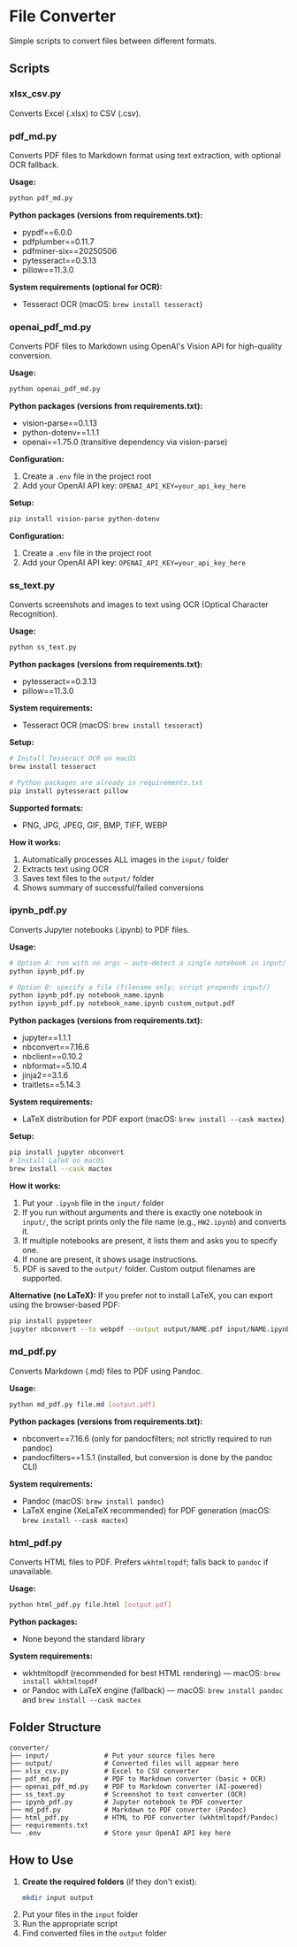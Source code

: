 # File Converter

Simple scripts to convert files between different formats.

## Scripts

### xlsx_csv.py
Converts Excel (.xlsx) to CSV (.csv).

### pdf_md.py
Converts PDF files to Markdown format using text extraction, with optional OCR fallback.

**Usage:**
```bash
python pdf_md.py
```

**Python packages (versions from requirements.txt):**
- pypdf==6.0.0
- pdfplumber==0.11.7
- pdfminer-six==20250506
- pytesseract==0.3.13
- pillow==11.3.0

**System requirements (optional for OCR):**
- Tesseract OCR (macOS: `brew install tesseract`)

### openai_pdf_md.py
Converts PDF files to Markdown using OpenAI's Vision API for high-quality conversion.

**Usage:**
```bash
python openai_pdf_md.py
```

**Python packages (versions from requirements.txt):**
- vision-parse==0.1.13
- python-dotenv==1.1.1
- openai==1.75.0 (transitive dependency via vision-parse)

**Configuration:**
1. Create a `.env` file in the project root
2. Add your OpenAI API key: `OPENAI_API_KEY=your_api_key_here`

**Setup:**
```bash
pip install vision-parse python-dotenv
```

**Configuration:**
1. Create a `.env` file in the project root
2. Add your OpenAI API key: `OPENAI_API_KEY=your_api_key_here`

### ss_text.py
Converts screenshots and images to text using OCR (Optical Character Recognition).

**Usage:**
```bash
python ss_text.py
```

**Python packages (versions from requirements.txt):**
- pytesseract==0.3.13
- pillow==11.3.0

**System requirements:**
- Tesseract OCR (macOS: `brew install tesseract`)

**Setup:**
```bash
# Install Tesseract OCR on macOS
brew install tesseract

# Python packages are already in requirements.txt
pip install pytesseract pillow
```

**Supported formats:**
- PNG, JPG, JPEG, GIF, BMP, TIFF, WEBP

**How it works:**
1. Automatically processes ALL images in the `input/` folder
2. Extracts text using OCR
3. Saves text files to the `output/` folder
4. Shows summary of successful/failed conversions

### ipynb_pdf.py
Converts Jupyter notebooks (.ipynb) to PDF files.

**Usage:**
```bash
# Option A: run with no args – auto-detect a single notebook in input/
python ipynb_pdf.py

# Option B: specify a file (filename only; script prepends input/)
python ipynb_pdf.py notebook_name.ipynb
python ipynb_pdf.py notebook_name.ipynb custom_output.pdf
```

**Python packages (versions from requirements.txt):**
- jupyter==1.1.1
- nbconvert==7.16.6
- nbclient==0.10.2
- nbformat==5.10.4
- jinja2==3.1.6
- traitlets==5.14.3

**System requirements:**
- LaTeX distribution for PDF export (macOS: `brew install --cask mactex`)

**Setup:**
```bash
pip install jupyter nbconvert
# Install LaTeX on macOS
brew install --cask mactex
```

**How it works:**
1. Put your `.ipynb` file in the `input/` folder
2. If you run without arguments and there is exactly one notebook in `input/`,
   the script prints only the file name (e.g., `HW2.ipynb`) and converts it.
3. If multiple notebooks are present, it lists them and asks you to specify one.
4. If none are present, it shows usage instructions.
5. PDF is saved to the `output/` folder. Custom output filenames are supported.

**Alternative (no LaTeX):**
If you prefer not to install LaTeX, you can export using the browser-based PDF:
```bash
pip install pyppeteer
jupyter nbconvert --to webpdf --output output/NAME.pdf input/NAME.ipynb
```

### md_pdf.py
Converts Markdown (.md) files to PDF using Pandoc.

**Usage:**
```bash
python md_pdf.py file.md [output.pdf]
```

**Python packages (versions from requirements.txt):**
- nbconvert==7.16.6 (only for pandocfilters; not strictly required to run pandoc)
- pandocfilters==1.5.1 (installed, but conversion is done by the pandoc CLI)

**System requirements:**
- Pandoc (macOS: `brew install pandoc`)
- LaTeX engine (XeLaTeX recommended) for PDF generation (macOS: `brew install --cask mactex`)

### html_pdf.py
Converts HTML files to PDF. Prefers `wkhtmltopdf`; falls back to `pandoc` if unavailable.

**Usage:**
```bash
python html_pdf.py file.html [output.pdf]
```

**Python packages:**
- None beyond the standard library

**System requirements:**
- wkhtmltopdf (recommended for best HTML rendering) — macOS: `brew install wkhtmltopdf`
- or Pandoc with LaTeX engine (fallback) — macOS: `brew install pandoc` and `brew install --cask mactex`

## Folder Structure
```
converter/
├── input/              # Put your source files here
├── output/             # Converted files will appear here
├── xlsx_csv.py         # Excel to CSV converter
├── pdf_md.py           # PDF to Markdown converter (basic + OCR)
├── openai_pdf_md.py    # PDF to Markdown converter (AI-powered)
├── ss_text.py          # Screenshot to text converter (OCR)
├── ipynb_pdf.py        # Jupyter notebook to PDF converter
├── md_pdf.py           # Markdown to PDF converter (Pandoc)
├── html_pdf.py         # HTML to PDF converter (wkhtmltopdf/Pandoc)
├── requirements.txt
└── .env                # Store your OpenAI API key here
```

## How to Use
1. **Create the required folders** (if they don't exist):
   ```bash
   mkdir input output
   ```
2. Put your files in the `input` folder
3. Run the appropriate script
4. Find converted files in the `output` folder
